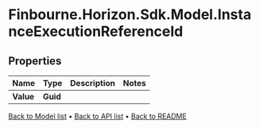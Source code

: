 # Finbourne.Horizon.Sdk.Model.InstanceExecutionReferenceId

## Properties

Name | Type | Description | Notes
------------ | ------------- | ------------- | -------------
**Value** | **Guid** |  | 

[Back to Model list](../README.md#documentation-for-models) &#8226; [Back to API list](../README.md#documentation-for-api-endpoints) &#8226; [Back to README](../README.md)

